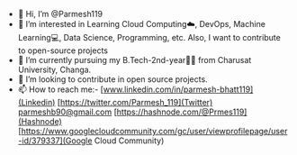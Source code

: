 - 👋 Hi, I’m @Parmesh119
- 👀 I’m interested in Learning Cloud Computing☁️, DevOps, Machine Learning💻, Data Science, Programming, etc. Also, I want to contribute to open-source projects
- 🌱 I’m currently pursuing my B.Tech-2nd-year👨‍🎓 from Charusat University, Changa.
- 💞️ I’m looking to contribute in open source projects.
- 📫 How to reach me:-
                      [www.linkedin.com/in/parmesh-bhatt119](Linkedin)
                      [https://twitter.com/Parmesh_119](Twitter)
                      [parmeshb90@gmail.com](Email)
                      [https://hashnode.com/@Prmes119](Hashnode)
                      [https://www.googlecloudcommunity.com/gc/user/viewprofilepage/user-id/379337](Google Cloud Community)
